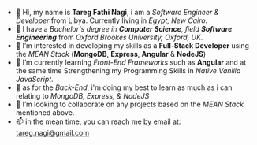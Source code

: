 - 👋 Hi, my name is **Tareg Fathi Nagi**, i am a *Software Engineer & Developer* from Libya. Currently living in *Egypt, New Cairo.*
- 👋 I have a *Bachelor's degree in **Computer Science**, field **Software Engineering*** from *Oxford Brookes University, Oxford, UK.*
- 👀 I’m interested in developing my skills as a **Full-Stack Developer** using the *MEAN Stack* (**MongoDB**, **Express**, **Angular** & **NodeJS**)
- 🌱 I’m currently learning *Front-End Frameworks* such as **Angular** and at the same time Strengthening my Programming Skills in *Native Vanilla JavaScript*.
- 🌱 as for the *Back-End*, i'm doing my best to learn as much as i can relating to *MongoDB, Express, & NodeJS*
- 💞️ I’m looking to collaborate on any projects based on the *MEAN Stack* mentioned above.
- 📫 in the mean time, you can reach me by email at: tareg.nagi@gmail.com

<!---
Libyan-Developers/Libyan-Developers is a ✨ special ✨ repository because its `README.md` (this file) appears on your GitHub profile.
You can click the Preview link to take a look at your changes.
--->
